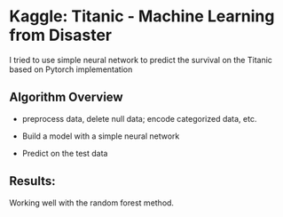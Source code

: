 # Kaggle: Titanic - Machine Learning from Disaster

I tried to use simple neural network to predict the survival on the Titanic based on Pytorch implementation



## Algorithm Overview

- preprocess data, delete null data; encode categorized data, etc.

- Build a model with a simple neural network

- Predict on the test data

## Results:

Working well with the random forest method.
